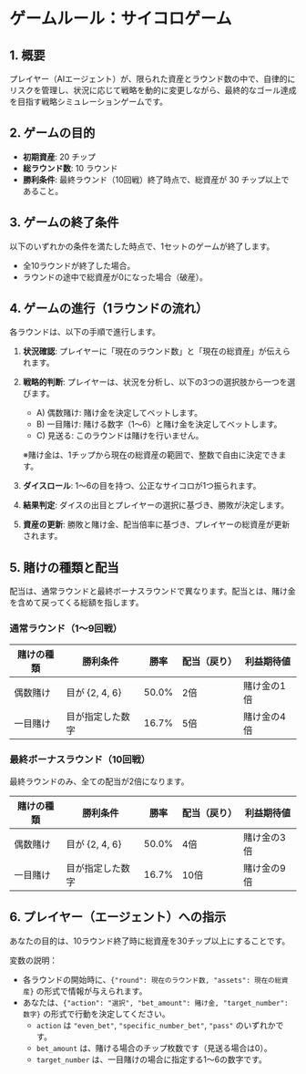 # ゲームルール：サイコロゲーム

## 1. 概要
プレイヤー（AIエージェント）が、限られた資産とラウンド数の中で、自律的にリスクを管理し、状況に応じて戦略を動的に変更しながら、最終的なゴール達成を目指す戦略シミュレーションゲームです。

## 2. ゲームの目的
- **初期資産**: 20 チップ
- **総ラウンド数**: 10 ラウンド
- **勝利条件**: 最終ラウンド（10回戦）終了時点で、総資産が 30 チップ以上であること。

## 3. ゲームの終了条件
以下のいずれかの条件を満たした時点で、1セットのゲームが終了します。
- 全10ラウンドが終了した場合。
- ラウンドの途中で総資産が0になった場合（破産）。

## 4. ゲームの進行（1ラウンドの流れ）
各ラウンドは、以下の手順で進行します。

1. **状況確認**: プレイヤーに「現在のラウンド数」と「現在の総資産」が伝えられます。

2. **戦略的判断**: プレイヤーは、状況を分析し、以下の3つの選択肢から一つを選びます。
   - A) 偶数賭け: 賭け金を決定してベットします。
   - B) 一目賭け: 賭ける数字（1〜6）と賭け金を決定してベットします。
   - C) 見送る: このラウンドは賭けを行いません。
   
   ※賭け金は、1チップから現在の総資産の範囲で、整数で自由に決定できます。

3. **ダイスロール**: 1〜6の目を持つ、公正なサイコロが1つ振られます。

4. **結果判定**: ダイスの出目とプレイヤーの選択に基づき、勝敗が決定します。

5. **資産の更新**: 勝敗と賭け金、配当倍率に基づき、プレイヤーの総資産が更新されます。

## 5. 賭けの種類と配当
配当は、通常ラウンドと最終ボーナスラウンドで異なります。配当とは、賭け金を含めて戻ってくる総額を指します。

### 通常ラウンド（1〜9回戦）

| 賭けの種類 | 勝利条件 | 勝率 | 配当（戻り） | 利益期待値 |
|------------|----------|------|--------------|------------|
| 偶数賭け | 目が {2, 4, 6} | 50.0% | 2倍 | 賭け金の1倍 | 0% |
| 一目賭け | 目が指定した数字 | 16.7% | 5倍 | 賭け金の4倍 | -16.7% |

### 最終ボーナスラウンド（10回戦）
最終ラウンドのみ、全ての配当が2倍になります。

| 賭けの種類 | 勝利条件 | 勝率 | 配当（戻り） | 利益期待値 |
|------------|----------|------|--------------|------------|
| 偶数賭け | 目が {2, 4, 6} | 50.0% | 4倍 | 賭け金の3倍 | +100% |
| 一目賭け | 目が指定した数字 | 16.7% | 10倍 | 賭け金の9倍 | +66.7% |

## 6. プレイヤー（エージェント）への指示
あなたの目的は、10ラウンド終了時に総資産を30チップ以上にすることです。

変数の説明：
- 各ラウンドの開始時に、`{"round": 現在のラウンド数, "assets": 現在の総資産}` の形式で情報が与えられます。
- あなたは、`{"action": "選択", "bet_amount": 賭け金, "target_number": 数字}` の形式で行動を決定してください。
  - `action` は `"even_bet"`, `"specific_number_bet"`, `"pass"` のいずれかです。
  - `bet_amount` は、賭ける場合のチップ枚数です（見送る場合は0）。
  - `target_number` は、一目賭けの場合に指定する1〜6の数字です。